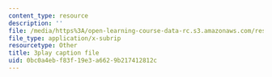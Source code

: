 ```yaml
---
content_type: resource
description: ''
file: /media/https%3A/open-learning-course-data-rc.s3.amazonaws.com/res-3-004-visualizing-materials-science-fall-2017/0bc0a4ebf83f19e3a6629b217412812c_a2xqcqRYosg.srt
file_type: application/x-subrip
resourcetype: Other
title: 3play caption file
uid: 0bc0a4eb-f83f-19e3-a662-9b217412812c
---
```

